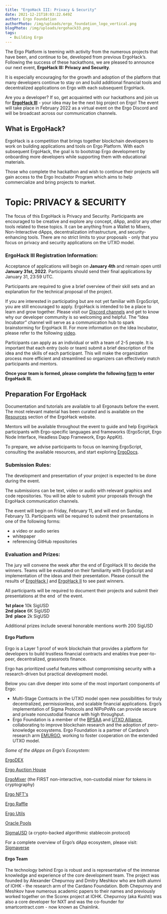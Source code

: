 ```yaml
---
title: "ErgoHack III: Privacy & Security"
date: 2021-12-21T18:03:22.649Z
author: Ergo Foundation
authorPhoto: /img/uploads/ergo_foundation_logo_vertical.png
blogPhoto: /img/uploads/ergohack33.png
tags:
  - Building Ergo
---
```

<!--StartFragment-->

The Ergo Platform is teeming with activity from the numerous projects that have been, and continue to be, developed from previous ErgoHack’s. Following the success of these hackathons, we are pleased to announce our next event, **ErgoHack III: Privacy and Security**. 

It is especially encouraging for the growth and adoption of the platform that many developers continue to stay on and build additional financial tools and decentralized applications on Ergo with each subsequent ErgoHack.

Are you a developer? If so, get acquainted with our hackathons and join us for **[ErgoHack III](http://ergohack.io)** - your idea may be the next big project on Ergo! The event will take place in February 2022 as a virtual event on the Ergo Discord and will be broadcast across our communication channels. 

## What is ErgoHack?

ErgoHack is a competition that brings together blockchain developers to work on building applications and tools on Ergo Platform. With each subsequent ErgoHack, the goal is to bootstrap Ergo development by onboarding more developers while supporting them with educational materials.

Those who complete the hackathon and wish to continue their projects will gain access to the Ergo Incubator Program which aims to help commercialize and bring projects to market. 

# Topic: PRIVACY & SECURITY

The focus of this ErgoHack is Privacy and Security. Participants are encouraged to be creative and explore any concept, dApp, and/or any other tools related to these topics. It can be anything from a Wallet to Mixers, Non-Interactive dApps, decentralization infrastructure, and security-enhancing tools. There are no strict limits to your proposals - only that you focus on privacy and security applications on the UTXO model.

### ErgoHack III Registration Information:

Acceptance of applications will begin on **January 4th** and remain open until **January 31st, 2022**. Participants should send their final applications by January 31, 23:59 UTC.

Participants are required to give a brief overview of their skill sets and an explanation for the technical proposal of the project. 

If you are interested in participating but are not yet familiar with ErgoScript, you are still encouraged to apply. ErgoHack is intended to be a place to learn and grow together. Please visit our [Discord channels](https://bit.ly/3HSE4kH) and get to know why our developer community is so welcoming and helpful. The “Idea Incubator” channel will serve as a communication hub to spark brainstorming for ErgoHack III. For more information on the Idea Incubator, please refer to the following [video](https://www.youtube.com/watch?v=cmWBtZp6Mb4).

Participants can apply as an individual or with a team of 2-5 people. It is important that each entry (solo or team) submit a brief description of the idea and the skills of each participant. This will make the organization process more efficient and streamlined so organizers can effectively match participants and mentors.

**Once your team is formed, please complete the following [form](https://q9fwzopidh8.typeform.com/to/oVAR4zvy) to enter ErgoHack III.**

## Preparation For ErgoHack

Documentation and tutorials are available to all Ergonauts before the event. The most relevant material has been curated and is available on the [Resources](https://ergohack.io/resources/) section of the ErgoHack website. 

Mentors will be available throughout the event to guide and help ErgoHack participants with Ergo-specific languages and frameworks (ErgoScript, Ergo Node Interface, Headless Dapp Framework, Ergo AppKit).

To prepare, we advise participants to focus on learning ErgoScript, consulting the available resources, and start exploring [ErgoDocs](http://docs.ergoplatform.org/dev/).

### Submission Rules: 

The development and presentation of your project is expected to be done during the event. 

The submissions can be text, video or audio with relevant graphics and code repositories. You will be able to submit your proposals through the ErgoHack communication channels. 

The event will begin on Friday, February 11, and will end on Sunday, February 13. Participants will be required to submit their presentations in one of the following forms:

* a video or audio series
* whitepaper
* referencing GitHub repositories 

### Evaluation and Prizes: 

The jury will convene the week after the end of ErgoHack III to decide the winners. Teams will be evaluated on their familiarity with ErgoScript and implementation of the ideas and their presentation. Please consult the results of [ErgoHack I](https://curiaregiscrypto.medium.com/ergohack-results-f7d72711a9db) and [ErgoHack II](https://ergoplatform.org/en/blog/2021-10-21-ergohack-ii-results/) to see past winners.

All participants will be required to document their projects and submit their presentations at the end  of the event.

**1st place** 10k SigUSD\
**2nd place** 6K SigUSD\
**3rd  place** 2k SigUSD 

Additional prizes include several honorable mentions worth 200 SigUSD

#### Ergo Platform

Ergo is a Layer 1 proof of work blockchain that provides a platform for developers to build trustless financial contracts and enables true peer-to-peer, decentralized, grassroots finance.

Ergo has prioritized useful features without compromising security with a research-driven but practical development model.

Below you can dive deeper into some of the most important components of Ergo:

* Multi-Stage Contracts in the UTXO model open new possibilities for truly decentralized, permissionless, and scalable financial applications. Ergo’s implementation of Sigma Protocols and NIPoPoWs can provide secure and private noncustodial finance with high throughput. 
* Ergo Foundation is a member of the [BPSAA](https://bpsaa.vision/) and [UTXO Alliance](https://utxo-alliance.org/), collaborating to improve blockchain research and the adoption of zero-knowledge ecosystems. Ergo Foundation is a partner of Cardano’s research arm [EMURGO](https://emurgo.io/), working to foster cooperation on the extended UTXO model.

*Some of the dApps on Ergo’s Ecosystem:*

[ErgoDEX](https://bit.ly/3oPGwzt)

[Ergo Auction House](https://bit.ly/3DHCorr)

[ErgoMixer](https://bit.ly/3q31uM8) (the FIRST non-interactive, non-custodial mixer for tokens in cryptography)

[Ergo NFT's](https://bit.ly/329UMvl)

[Ergo Raffle](https://bit.ly/3Ispsc2)

[Ergo Utils](https://bit.ly/3kYyT8V)

[Oracle Pools](https://explorer.ergoplatform.com/en/oracle-pools-list)

[SigmaUSD](https://bit.ly/3nFRKHx) (a crypto-backed algorithmic stablecoin protocol)

For a complete overview of Ergo’s dApp ecosystem, please visit: [Sigmaverse](https://bit.ly/3kRCqpo)

#### Ergo Team

The technology behind Ergo is robust and is representative of the immense knowledge and experience of the core development team. The project was founded by Alexander Chepurnoy and Dmitry Meshkov who are both alumni of IOHK - the research arm of the Cardano Foundation. Both Chepurnoy and Meshkov have numerous academic papers to their names and previously worked together on the Scorex project at IOHK. Chepurnoy (aka Kushti) was also a core developer for NXT and was the co-founder for smartcontract.com - now known as Chainlink.

<!--EndFragment-->